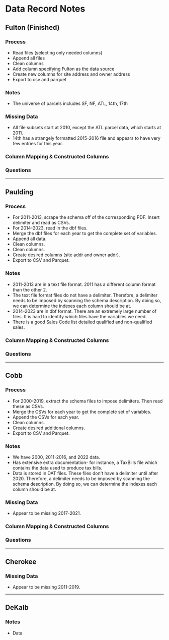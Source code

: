 # Data Record Notes

## Fulton (Finished)

### Process
- Read files (selecting only needed columns)
- Append all files
- Clean columns
- Add column specifying Fulton as the data source
- Create new columns for site address and owner address
- Export to csv and parquet

### Notes
- The universe of parcels includes SF, NF, ATL, 14th, 17th

### Missing Data
- All file subsets start at 2010, except the ATL parcel data, which starts at 2011.
- 14th has a strangely formatted 2015-2016 file and appears to have very few entries for this year.

### Column Mapping & Constructed Columns

### Questions

---
## Paulding

### Process
- For 2011-2013, scrape the schema off of the corresponding PDF. Insert delimiter and read as CSVs.
- For 2014-2023, read in the dbf files.
- Merge the dbf files for each year to get the complete set of variables.
- Append all data.
- Clean columns.
- Clean columns.
- Create desired columns (site addr and owner addr).
- Export to CSV and Parquet.

### Notes
- 2011-2013 are in a text file format. 2011 has a different column format than the other 2.
- The text file format files do not have a delimiter. Therefore, a delimiter needs to be imposed by scanning the schema description. By doing so, we can determine the indexes each column should be at.
- 2014-2023 are in dbf format. There are an extremely large number of files. It is hard to identify which files have the variables we need.
- There is a good Sales Code list detailed qualified and non-qualified sales.

### Column Mapping & Constructed Columns

### Questions

---
## Cobb

### Process
- For 2000-2019, extract the schema files to impose delimiters. Then read these as CSVs.
- Merge the CSVs for each year to get the complete set of variables.
- Append the CSVs for each year.
- Clean columns.
- Create desired additional columns.
- Export to CSV and Parquet.

### Notes
- We have 2000, 2011-2016, and 2022 data.
- Has extensive extra documentation- for instance, a TaxBills file which contains the data used to produce tax bills.
- Data is stored in DAT files. These files don't have a delimiter until after 2020. Therefore, a delimiter needs to be imposed by scanning the schema description. By doing so, we can determine the indexes each column should be at.

### Missing Data
- Appear to be missing 2017-2021.

### Column Mapping & Constructed Columns

### Questions

---
## Cherokee

### Missing Data
- Appear to be missing 2011-2019.

---
## DeKalb

### Notes
- Data 